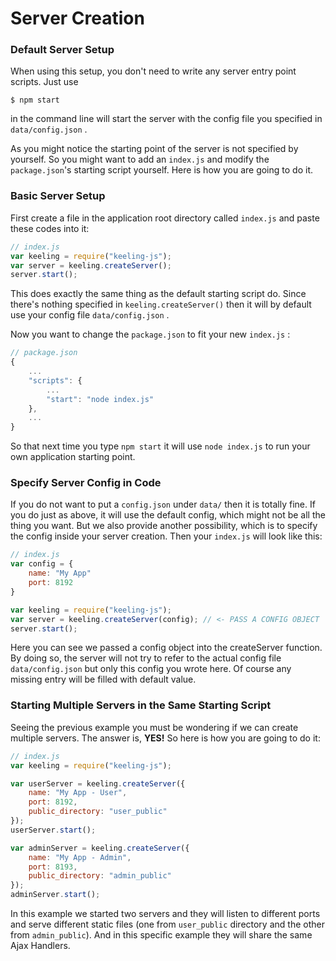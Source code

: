 # Server Creation

### Default Server Setup

When using this setup, you don't need to write any server entry point scripts. Just use

```
$ npm start
```

in the command line will start the server with the config file you specified in `data/config.json` .

As you might notice the starting point of the server is not specified by yourself. So you might want to add an `index.js` and modify the `package.json`'s starting script yourself. Here is how you are going to do it.

### Basic Server Setup

First create a file in the application root directory called `index.js` and paste these codes into it:

```js
// index.js
var keeling = require("keeling-js");
var server = keeling.createServer();
server.start();
```

This does exactly the same thing as the default starting script do. Since there's nothing specified in `keeling.createServer()` then it will by default use your config file `data/config.json` .

Now you want to change the `package.json` to fit your new `index.js` :

```js
// package.json
{
    ...
    "scripts": {
        ...
        "start": "node index.js"
    },
    ...
}
```

So that next time you type `npm start` it will use `node index.js` to run your own application starting point.

### Specify Server Config in Code

If you do not want to put a `config.json` under `data/` then it is totally fine. If you do just as above, it will use the default config, which might not be all the thing you want. But we also provide another possibility, which is to specify the config inside your server creation. Then your `index.js` will look like this:

```js
// index.js
var config = {
    name: "My App"
    port: 8192
}

var keeling = require("keeling-js");
var server = keeling.createServer(config); // <- PASS A CONFIG OBJECT
server.start();
```

Here you can see we passed a config object into the createServer function. By doing so, the server will not try to refer to the actual config file `data/config.json` but only this config you wrote here. Of course any missing entry will be filled with default value.

### Starting Multiple Servers in the Same Starting Script

Seeing the previous example you must be wondering if we can create multiple servers. The answer is, **YES!** So here is how you are going to do it:

```js
// index.js
var keeling = require("keeling-js");

var userServer = keeling.createServer({
    name: "My App - User",
    port: 8192,
    public_directory: "user_public"
});
userServer.start();

var adminServer = keeling.createServer({
    name: "My App - Admin",
    port: 8193,
    public_directory: "admin_public"
});
adminServer.start();
```

In this example we started two servers and they will listen to different ports and serve different static files \(one from `user_public` directory and the other from `admin_public`\). And in this specific example they will share the same Ajax Handlers.
